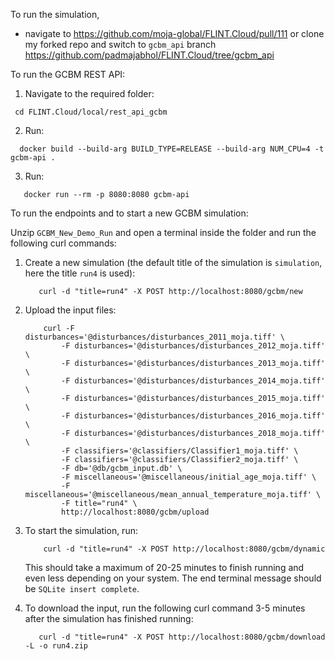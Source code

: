 To run the simulation, 
 - navigate to https://github.com/moja-global/FLINT.Cloud/pull/111 or clone my forked repo and switch to `gcbm_api` branch https://github.com/padmajabhol/FLINT.Cloud/tree/gcbm_api
 
 To run the GCBM REST API:
 1. Navigate to the required folder: 
  ```
   cd FLINT.Cloud/local/rest_api_gcbm
  ```
 2. Run:
  ```
    docker build --build-arg BUILD_TYPE=RELEASE --build-arg NUM_CPU=4 -t gcbm-api .
  ```
 3. Run: 
 ```
    docker run --rm -p 8080:8080 gcbm-api
  ```

 To run the endpoints and to start a new GCBM simulation:
 
 Unzip `GCBM_New_Demo_Run` and open a terminal inside the folder and run the following curl commands:
 
 1. Create a new simulation (the default title of the simulation is `simulation`, here the title `run4` is used): 
     ```
        curl -d "title=run4" -X POST http://localhost:8080/gcbm/new
    ````

 2. Upload the input files: </br>
    ```
        curl -F disturbances='@disturbances/disturbances_2011_moja.tiff' \
            -F disturbances='@disturbances/disturbances_2012_moja.tiff' \
            -F disturbances='@disturbances/disturbances_2013_moja.tiff' \
            -F disturbances='@disturbances/disturbances_2014_moja.tiff' \
            -F disturbances='@disturbances/disturbances_2015_moja.tiff' \
            -F disturbances='@disturbances/disturbances_2016_moja.tiff' \
            -F disturbances='@disturbances/disturbances_2018_moja.tiff' \
            -F classifiers='@classifiers/Classifier1_moja.tiff' \
            -F classifiers='@classifiers/Classifier2_moja.tiff' \
            -F db='@db/gcbm_input.db' \
            -F miscellaneous='@miscellaneous/initial_age_moja.tiff' \
            -F miscellaneous='@miscellaneous/mean_annual_temperature_moja.tiff' \
            -F title="run4" \
            http://localhost:8080/gcbm/upload

    ```
    
  3. To start the simulation, run:
     ```
         curl -d "title=run4" -X POST http://localhost:8080/gcbm/dynamic
     ```
     This should take a maximum of 20-25 minutes to finish running and even less depending on your system. The end terminal message should be `SQLite insert complete`.
    
   
   4. To download the input, run the following curl command 3-5 minutes after the simulation has finished running:
      ```
         curl -d "title=run4" -X POST http://localhost:8080/gcbm/download -L -o run4.zip
      ```
